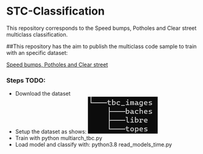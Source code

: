# STC-Classification
This repository corresponds to the Speed bumps, Potholes and Clear street multiclass classification.

##This repository has the aim to publish the multiclass code sample to train with an specific dataset:

[Speed bumps, Potholes and Clear street](https://drive.google.com/drive/folders/1ugaPdFtf5o2Wgreb2DTOBgVhdDk2uZAL)

### Steps TODO:
* Download the dataset
* Setup the dataset as shows:
	![Directory Tree](utils/tree_dataset.png)
* Train with 
	python multiarch_tbc.py
* Load model and classify with:
	python3.8 read_models_time.py
